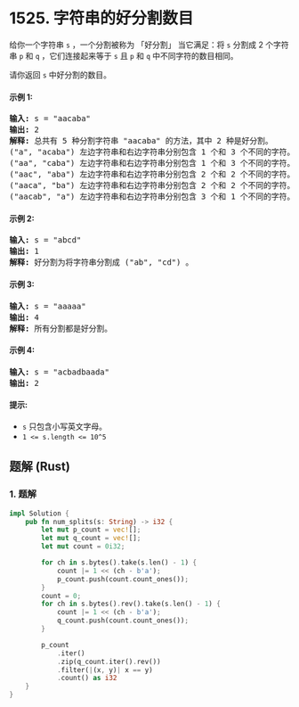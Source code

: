 # 1525. 字符串的好分割数目
给你一个字符串 `s` ，一个分割被称为 「好分割」 当它满足：将 `s` 分割成 2 个字符串 `p` 和 `q` ，它们连接起来等于 `s` 且 `p` 和 `q` 中不同字符的数目相同。

请你返回 `s` 中好分割的数目。

#### 示例 1:
<pre>
<strong>输入:</strong> s = "aacaba"
<strong>输出:</strong> 2
<strong>解释:</strong> 总共有 5 种分割字符串 "aacaba" 的方法，其中 2 种是好分割。
("a", "acaba") 左边字符串和右边字符串分别包含 1 个和 3 个不同的字符。
("aa", "caba") 左边字符串和右边字符串分别包含 1 个和 3 个不同的字符。
("aac", "aba") 左边字符串和右边字符串分别包含 2 个和 2 个不同的字符。这是一个好分割。
("aaca", "ba") 左边字符串和右边字符串分别包含 2 个和 2 个不同的字符。这是一个好分割。
("aacab", "a") 左边字符串和右边字符串分别包含 3 个和 1 个不同的字符。
</pre>

#### 示例 2:
<pre>
<strong>输入:</strong> s = "abcd"
<strong>输出:</strong> 1
<strong>解释:</strong> 好分割为将字符串分割成 ("ab", "cd") 。
</pre>

#### 示例 3:
<pre>
<strong>输入:</strong> s = "aaaaa"
<strong>输出:</strong> 4
<strong>解释:</strong> 所有分割都是好分割。
</pre>

#### 示例 4:
<pre>
<strong>输入:</strong> s = "acbadbaada"
<strong>输出:</strong> 2
</pre>

#### 提示:
* `s` 只包含小写英文字母。
* `1 <= s.length <= 10^5`

## 题解 (Rust)

### 1. 题解
```Rust
impl Solution {
    pub fn num_splits(s: String) -> i32 {
        let mut p_count = vec![];
        let mut q_count = vec![];
        let mut count = 0i32;

        for ch in s.bytes().take(s.len() - 1) {
            count |= 1 << (ch - b'a');
            p_count.push(count.count_ones());
        }
        count = 0;
        for ch in s.bytes().rev().take(s.len() - 1) {
            count |= 1 << (ch - b'a');
            q_count.push(count.count_ones());
        }

        p_count
            .iter()
            .zip(q_count.iter().rev())
            .filter(|(x, y)| x == y)
            .count() as i32
    }
}
```
